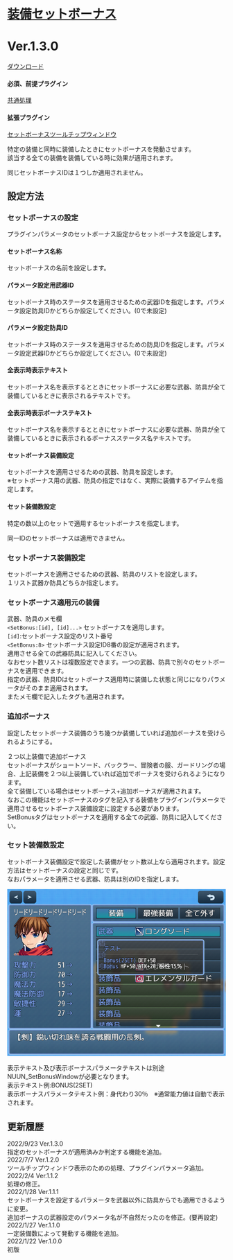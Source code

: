 # [装備セットボーナス](https://raw.githubusercontent.com/nuun888/MZ/master/NUUN_SetBonusEquip.js)
# Ver.1.3.0
[ダウンロード](https://raw.githubusercontent.com/nuun888/MZ/master/NUUN_SetBonusEquip.js)
#### 必須、前提プラグイン
[共通処理](https://github.com/nuun888/MZ/blob/master/README/Base.md)  
#### 拡張プラグイン
[セットボーナスツールチップウィンドウ](https://github.com/nuun888/MZ/blob/master/README/SetBonusWindow.md)  

特定の装備と同時に装備したときにセットボーナスを発動させます。  
該当する全ての装備を装備している時に効果が適用されます。  

同じセットボーナスIDは１つしか適用されません。  

## 設定方法
### セットボーナスの設定
プラグインパラメータのセットボーナス設定からセットボーナスを設定します。  

#### セットボーナス名称
セットボーナスの名前を設定します。  
#### パラメータ設定用武器ID
セットボーナス時のステータスを適用させるための武器IDを指定します。パラメータ設定防具IDかどちらか設定してください。(0で未設定)  
#### パラメータ設定防具ID
セットボーナス時のステータスを適用させるための防具IDを指定します。パラメータ設定武器IDかどちらか設定してください。(0で未設定)  
#### 全表示時表示テキスト
セットボーナス名を表示するとときにセットボーナスに必要な武器、防具が全て装備しているときに表示されるテキストです。  
#### 全表示時表示ボーナステキスト
セットボーナス名を表示するとときにセットボーナスに必要な武器、防具が全て装備しているときに表示されるボーナスステータス名テキストです。  
#### セットボーナス装備設定
セットボーナスを適用させるための武器、防具を設定します。  
※セットボーナス用の武器、防具の指定ではなく、実際に装備するアイテムを指定します。  
#### セット装備数設定
特定の数以上のセットで適用するセットボーナスを指定します。  

同一IDのセットボーナスは適用できません。  

### セットボーナス装備設定
セットボーナスを適用させるための武器、防具のリストを設定します。  
１リスト武器か防具どちらか指定します。  

### セットボーナス適用元の装備  
武器、防具のメモ欄  
`<SetBonus:[id], [id]...>` セットボーナスを適用します。  
`[id]`:セットボーナス設定のリスト番号  
`<SetBonus:8>` セットボーナス設定ID8番の設定が適用されます。  
適用させる全ての武器防具に記入してください。  
なおセット数リストは複数設定できます。一つの武器、防具で別々のセットボーナスを適用できます。  
指定の武器、防具IDはセットボーナス適用時に装備した状態と同じになりパラメータがそのまま適用されます。  
またメモ欄で記入したタグも適用されます。  

### 追加ボーナス
設定したセットボーナス装備のうち幾つか装備していれば追加ボーナスを受けられるようにする。  

２つ以上装備で追加ボーナス  
セットボーナスがショートソード、バックラー、冒険者の服、ガードリングの場合、上記装備を２つ以上装備していれば追加でボーナスを受けられるようになります。  
全て装備している場合はセットボーナス+追加ボーナスが適用されます。  
なおこの機能はセットボーナスのタグを記入する装備をプラグインパラメータで適用させるセットボーナス装備設定に設定する必要があります。  
SetBonusタグはセットボーナスを適用する全ての武器、防具に記入してください。  

### セット装備数設定
セットボーナス装備設定で設定した装備がセット数以上なら適用されます。設定方法はセットボーナスの設定と同じです。  
なおパラメータを適用させる武器、防具は別のIDを指定します。  

![画像](img/SetBonusEquip1.png)  

表示テキスト及び表示ボーナスパラメータテキストは別途NUUN_SetBonusWindowが必要となります。  
表示テキスト例:BONUS(2SET)  
表示ボーナスパラメータテキスト例：身代わり30％　※通常能力値は自動で表示されます。  

## 更新履歴
2022/9/23 Ver.1.3.0  
指定のセットボーナスが適用済みか判定する機能を追加。  
2022/7/7 Ver.1.2.0  
ツールチップウィンドウ表示のための処理、プラグインパラメータ追加。  
2022/2/4 Ver.1.1.2  
処理の修正。  
2022/1/28 Ver.1.1.1  
セットボーナスを設定するパラメータを武器以外に防具からでも適用できるように変更。  
追加ボーナスの武器設定のパラメータ名が不自然だったのを修正。(要再設定)  
2022/1/27 Ver.1.1.0  
一定装備数によって発動する機能を追加。  
2022/1/22 Ver.1.0.0  
初版  
